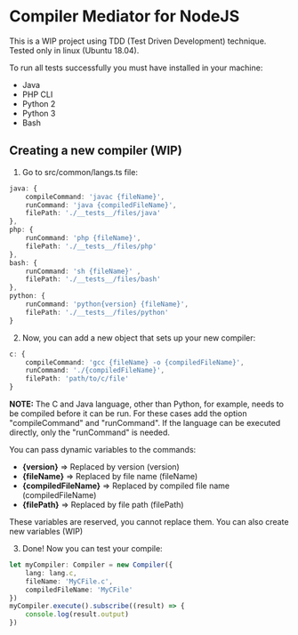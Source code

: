 # Compiler Mediator for NodeJS
This is a WIP project using TDD (Test Driven Development) technique. Tested only in linux (Ubuntu 18.04).

To run all tests successfully you must have installed in your machine:
- Java
- PHP CLI
- Python 2
- Python 3
- Bash

## Creating a new compiler (WIP)

1. Go to src/common/langs.ts file:
```typescript
java: { 
    compileCommand: 'javac {fileName}',
    runCommand: 'java {compiledFileName}',
    filePath: './__tests__/files/java'
},
php: { 
    runCommand: 'php {fileName}',
    filePath: './__tests__/files/php'
},
bash: { 
    runCommand: 'sh {fileName}' ,
    filePath: './__tests__/files/bash'
},
python: { 
    runCommand: 'python{version} {fileName}',
    filePath: './__tests__/files/python'
}
```

2. Now, you can add a new object that sets up your new compiler:
```typescript
c: { 
    compileCommand: 'gcc {fileName} -o {compiledFileName}',
    runCommand: './{compiledFileName}',
    filePath: 'path/to/c/file'
}
```

**NOTE:** The C and Java language, other than Python, for example, needs to be compiled before it can be run. For these cases add the option "compileCommand" and "runCommand". If the language can be executed directly, only the "runCommand" is needed.

You can pass dynamic variables to the commands:
- **{version}** => Replaced by version (version)
- **{fileName}** => Replaced by file name (fileName)
- **{compiledFileName}** => Replaced by compiled file name (compiledFileName)
- **{filePath}** => Replaced by file path (filePath)

These variables are reserved, you cannot replace them. You can also create new variables (WIP)

3. Done! Now you can test your compile:
```typescript
let myCompiler: Compiler = new Compiler({
    lang: lang.c,
    fileName: 'MyCFile.c',
    compiledFileName: 'MyCFile'
})
myCompiler.execute().subscribe((result) => {
    console.log(result.output)
})
```
